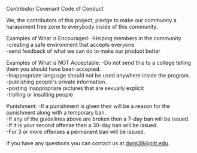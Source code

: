 Contributor Covenant Code of Conduct

We, the contributors of this project, pledge to make our community a harassment free zone to everybody inside of this community.

Examples of What is Encouraged:
-Helping members in the community\
-creating a safe environment that accepts everyone\
-send feedback of what we can do to make our product better

Examples of What is NOT Acceptable:
-Do not send this to a college telling them you should have been accepted.\
-Inappropriate language should not be used anywhere inside the program.\
-publishing people's private information.\
-posting inappropriate pictures that are sexually explicit\
-trolling or insulting people

Punishment:
-If a punishment is given their will be a reason for the punishment along with a temporary ban.\
-If any of the guidelines above are broken then a 7-day ban will be issued.\
-If it is your second offense then a 30-day ban will be issued.\
-For 3 or more offenses a permanent ban will be issued.

If you have any questions you can contact us at dwm39@pitt.edu.


